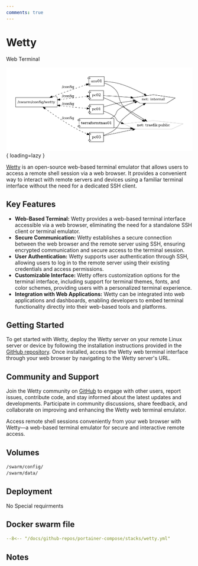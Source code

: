 ```yaml
---
comments: true
---
```


# Wetty

Web Terminal

![wetty diagram](../assets/diagrams/wetty.png){ loading=lazy }

[Wetty](https://github.com/krishnasrinivas/wetty) is an open-source web-based terminal emulator that allows users to access a remote shell session via a web browser. It provides a convenient way to interact with remote servers and devices using a familiar terminal interface without the need for a dedicated SSH client.

## Key Features

- **Web-Based Terminal:** Wetty provides a web-based terminal interface accessible via a web browser, eliminating the need for a standalone SSH client or terminal emulator.
- **Secure Communication:** Wetty establishes a secure connection between the web browser and the remote server using SSH, ensuring encrypted communication and secure access to the terminal session.
- **User Authentication:** Wetty supports user authentication through SSH, allowing users to log in to the remote server using their existing credentials and access permissions.
- **Customizable Interface:** Wetty offers customization options for the terminal interface, including support for terminal themes, fonts, and color schemes, providing users with a personalized terminal experience.
- **Integration with Web Applications:** Wetty can be integrated into web applications and dashboards, enabling developers to embed terminal functionality directly into their web-based tools and platforms.

## Getting Started

To get started with Wetty, deploy the Wetty server on your remote Linux server or device by following the installation instructions provided in the [GitHub repository](https://github.com/krishnasrinivas/wetty). Once installed, access the Wetty web terminal interface through your web browser by navigating to the Wetty server's URL.

## Community and Support

Join the Wetty community on [GitHub](https://github.com/krishnasrinivas/wetty) to engage with other users, report issues, contribute code, and stay informed about the latest updates and developments. Participate in community discussions, share feedback, and collaborate on improving and enhancing the Wetty web terminal emulator.

Access remote shell sessions conveniently from your web browser with Wetty—a web-based terminal emulator for secure and interactive remote access.


## Volumes

```bash
/swarm/config/
/swarm/data/
```

## Deployment
No Special requirments

## Docker swarm file
``` yaml linenums="1" 
--8<-- "/docs/github-repos/portainer-compose/stacks/wetty.yml"
```

## Notes

